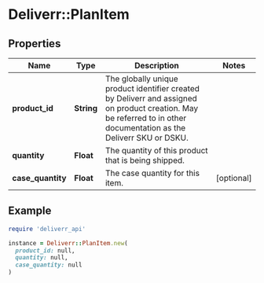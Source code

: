 # Deliverr::PlanItem

## Properties

| Name | Type | Description | Notes |
| ---- | ---- | ----------- | ----- |
| **product_id** | **String** | The globally unique product identifier created by Deliverr and assigned on product creation. May be referred to in other documentation as the Deliverr SKU or DSKU. |  |
| **quantity** | **Float** | The quantity of this product that is being shipped. |  |
| **case_quantity** | **Float** | The case quantity for this item. | [optional] |

## Example

```ruby
require 'deliverr_api'

instance = Deliverr::PlanItem.new(
  product_id: null,
  quantity: null,
  case_quantity: null
)
```

